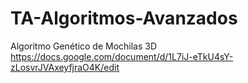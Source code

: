 # TA-Algoritmos-Avanzados
Algoritmo Genético de Mochilas 3D
https://docs.google.com/document/d/1L7iJ-eTkU4sY-zLosvrJVAxeyfjraO4K/edit
